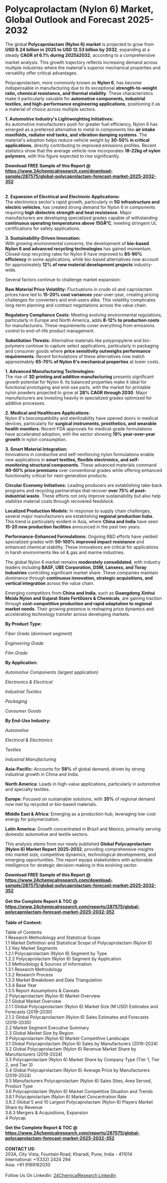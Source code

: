 <h1>Polycaprolactam (Nylon 6) Market, Global Outlook and Forecast 2025-2032</h1><p>The global <strong>Polycaprolactam (Nylon 6) market</strong> is projected to grow from <strong>USD 8.24 billion in 2025 to USD 12.53 billion by 2032</strong>, expanding at a steady <strong>CAGR of 6.1% during 2025â2032</strong>, according to a comprehensive market analysis. This growth trajectory reflects increasing demand across multiple industries where the material's superior mechanical properties and versatility offer critical advantages.</p><p>Polycaprolactam, more commonly known as <strong>Nylon 6</strong>, has become indispensable in manufacturing due to its exceptional <strong>strength-to-weight ratio, chemical resistance, and thermal stability</strong>. These characteristics make it particularly valuable for <strong>automotive components, industrial textiles, and high-performance engineering applications</strong>, positioning it as a material of choice across multiple sectors.</p><p><strong>1. Automotive Industry's Lightweighting Initiatives:</strong><br>
As automotive manufacturers push for greater fuel efficiency, Nylon 6 has emerged as a preferred alternative to metal in components like <strong>air intake manifolds, radiator end tanks, and vibration damping systems</strong>. The material's adoption helps reduce vehicle weight by <strong>30-50% in critical applications</strong>, directly contributing to improved emissions profiles. Recent statistics show that the average vehicle now incorporates <strong>18-22kg of nylon polymers</strong>, with this figure expected to rise significantly.</p><div><b>Download FREE Sample of this Report @ 
            <a href="https://www.24chemicalresearch.com/download-sample/287575/global-polycaprolactam-forecast-market-2025-2032-352">
            https://www.24chemicalresearch.com/download-sample/287575/global-polycaprolactam-forecast-market-2025-2032-352</a></b></div><br><p><strong>2. Expansion of Electrical and Electronic Applications:</strong><br>
The electronics sector's rapid growth, particularly in <strong>5G infrastructure and electric vehicles</strong>, has created strong demand for Nylon 6 in components requiring <strong>high dielectric strength and heat resistance</strong>. Major manufacturers are developing specialized grades capable of withstanding <strong>continuous operating temperatures above 150Â°C</strong>, meeting stringent UL certifications for safety applications.</p><p><strong>3. Sustainability-Driven Innovation:</strong><br>
With growing environmental concerns, the development of <strong>bio-based Nylon 6 and advanced recycling technologies</strong> has gained momentum. Closed-loop recycling rates for Nylon 6 have improved to <strong>85-90% efficiency</strong> in some applications, while bio-based alternatives now account for approximately <strong>12% of new material development projects</strong> industry-wide.</p><p>Several factors continue to challenge market expansion:</p><p><strong>Raw Material Price Volatility:</strong> Fluctuations in crude oil and caprolactam prices have led to <strong>15-20% cost variances</strong> year-over-year, creating pricing challenges for converters and end-users alike. This volatility complicates long-term planning and contract negotiations across the value chain.</p><p><strong>Regulatory Compliance Costs:</strong> Meeting evolving environmental regulations, particularly in Europe and North America, adds <strong>8-12% to production costs</strong> for manufacturers. These requirements cover everything from emissions control to end-of-life product management.</p><p><strong>Substitution Threats:</strong> Alternative materials like polypropylene and bio-polymers continue to capture select applications, particularly in packaging and consumer goods where <strong>price sensitivity outweighs performance requirements</strong>. Recent formulations of these alternatives now match approximately <strong>65-70% of Nylon 6's mechanical properties</strong> at lower costs.</p><p><strong>1. Advanced Manufacturing Technologies:</strong><br>
The rise of <strong>3D printing and additive manufacturing</strong> presents significant growth potential for Nylon 6. Its balanced properties make it ideal for functional prototyping and end-use parts, with the market for printable nylon powders projected to grow at <strong>28% CAGR through 2030</strong>. Major manufacturers are investing heavily in specialized grades optimized for additive processes.</p><p><strong>2. Medical and Healthcare Applications:</strong><br>
Nylon 6's biocompatibility and sterilizability have opened doors in medical devices, particularly for <strong>surgical instruments, prosthetics, and wearable health monitors</strong>. Recent FDA approvals for medical-grade formulations have accelerated adoption, with the sector showing <strong>19% year-over-year growth</strong> in nylon consumption.</p><p><strong>3. Smart Material Integration:</strong><br>
Innovations in conductive and self-reinforcing nylon formulations enable new applications in <strong>smart textiles, flexible electronics, and self-monitoring structural components</strong>. These advanced materials command <strong>40-60% price premiums</strong> over conventional grades while offering enhanced functionality critical for next-generation products.</p><p><strong>Circular Economy Initiatives:</strong> Leading producers are establishing take-back programs and recycling partnerships that recover <strong>over 75% of post-industrial waste</strong>. These efforts not only improve sustainability but also help stabilize material costs through recovered feedstock.</p><p><strong>Localized Production Models:</strong> In response to supply chain challenges, several major manufacturers are establishing <strong>regional production hubs</strong>. This trend is particularly evident in Asia, where <strong>China and India</strong> have seen <strong>15-20 new production facilities</strong> announced in the past two years.</p><p><strong>Performance-Enhanced Formulations:</strong> Ongoing R&amp;D efforts have yielded specialized grades with <strong>50-100% improved impact resistance</strong> and enhanced chemical stability. These innovations are critical for applications in harsh environments like oil &amp; gas and marine industries.</p><p>The global Nylon 6 market remains <strong>moderately consolidated</strong>, with industry leaders including <strong>BASF, UBE Corporation, DSM, Lanxess, and Toray Industries</strong> controlling significant market share. These companies maintain dominance through <strong>continuous innovation, strategic acquisitions, and vertical integration</strong> across the value chain.</p><p>Emerging competitors from <strong>China and India</strong>, such as <strong>Guangdong Xinhui Meida Nylon and Gujarat State Fertilizers &amp; Chemicals</strong>, are gaining traction through <strong>cost-competitive production and rapid adaptation to regional market needs</strong>. Their growing presence is reshaping price dynamics and accelerating technology transfer across developing markets.</p><p><strong>By Product Type:</strong></p><p><em>Fiber Grade</em> (dominant segment)</p><p><em>Engineering Grade</em></p><p><em>Film Grade</em></p><p><strong>By Application:</strong></p><p><em>Automotive Components</em> (largest application)</p><p><em>Electronics &amp; Electrical</em></p><p><em>Industrial Textiles</em></p><p><em>Packaging</em></p><p><em>Consumer Goods</em></p><p><strong>By End-Use Industry:</strong></p><p><em>Automotive</em></p><p><em>Electrical &amp; Electronics</em></p><p><em>Textiles</em></p><p><em>Industrial Manufacturing</em></p><p><strong>Asia-Pacific:</strong> Accounts for <strong>58%</strong> of global demand, driven by strong industrial growth in China and India.</p><p><strong>North America:</strong> Leads in high-value applications, particularly in automotive and specialty textiles.</p><p><strong>Europe:</strong> Focused on sustainable solutions, with <strong>35%</strong> of regional demand now met by recycled or bio-based materials.</p><p><strong>Middle East &amp; Africa:</strong> Emerging as a production hub, leveraging low-cost energy for polymerization.</p><p><strong>Latin America:</strong> Growth concentrated in Brazil and Mexico, primarily serving domestic automotive and textile sectors.</p><p>This analysis stems from our newly published <strong>Global Polycaprolactam (Nylon 6) Market Report 2025-2032</strong>, providing comprehensive insights into market size, competitive dynamics, technological developments, and emerging opportunities. The report equips stakeholders with actionable intelligence for strategic decision-making in this evolving sector.</p><div><b>Download FREE Sample of this Report @ 
            <a href="https://www.24chemicalresearch.com/download-sample/287575/global-polycaprolactam-forecast-market-2025-2032-352">
            https://www.24chemicalresearch.com/download-sample/287575/global-polycaprolactam-forecast-market-2025-2032-352</a></b></div><br><div><b>Get the Complete Report & TOC @ 
            <a href="https://www.24chemicalresearch.com/reports/287575/global-polycaprolactam-forecast-market-2025-2032-352">
            https://www.24chemicalresearch.com/reports/287575/global-polycaprolactam-forecast-market-2025-2032-352</a></b></div><br>
            <b>Table of Content:</b><p>Table of Contents<br />
1 Research Methodology and Statistical Scope<br />
1.1 Market Definition and Statistical Scope of Polycaprolactam (Nylon 6)<br />
1.2 Key Market Segments<br />
1.2.1 Polycaprolactam (Nylon 6) Segment by Type<br />
1.2.2 Polycaprolactam (Nylon 6) Segment by Application<br />
1.3 Methodology & Sources of Information<br />
1.3.1 Research Methodology<br />
1.3.2 Research Process<br />
1.3.3 Market Breakdown and Data Triangulation<br />
1.3.4 Base Year<br />
1.3.5 Report Assumptions & Caveats<br />
2 Polycaprolactam (Nylon 6) Market Overview<br />
2.1 Global Market Overview<br />
2.1.1 Global Polycaprolactam (Nylon 6) Market Size (M USD) Estimates and Forecasts (2019-2030)<br />
2.1.2 Global Polycaprolactam (Nylon 6) Sales Estimates and Forecasts (2019-2030)<br />
2.2 Market Segment Executive Summary<br />
2.3 Global Market Size by Region<br />
3 Polycaprolactam (Nylon 6) Market Competitive Landscape<br />
3.1 Global Polycaprolactam (Nylon 6) Sales by Manufacturers (2019-2024)<br />
3.2 Global Polycaprolactam (Nylon 6) Revenue Market Share by Manufacturers (2019-2024)<br />
3.3 Polycaprolactam (Nylon 6) Market Share by Company Type (Tier 1, Tier 2, and Tier 3)<br />
3.4 Global Polycaprolactam (Nylon 6) Average Price by Manufacturers (2019-2024)<br />
3.5 Manufacturers Polycaprolactam (Nylon 6) Sales Sites, Area Served, Product Type<br />
3.6 Polycaprolactam (Nylon 6) Market Competitive Situation and Trends<br />
3.6.1 Polycaprolactam (Nylon 6) Market Concentration Rate<br />
3.6.2 Global 5 and 10 Largest Polycaprolactam (Nylon 6) Players Market Share by Revenue<br />
3.6.3 Mergers & Acquisitions, Expansion<br />
4 Polycap</p><div><b>Get the Complete Report & TOC @ 
            <a href="https://www.24chemicalresearch.com/reports/287575/global-polycaprolactam-forecast-market-2025-2032-352">
            https://www.24chemicalresearch.com/reports/287575/global-polycaprolactam-forecast-market-2025-2032-352</a></b></div><br><b>CONTACT US:</b><br>
            203A, City Vista, Fountain Road, Kharadi, Pune, India - 411014<br>
            International: +1(332) 2424 294<br>
            Asia: +91 9169162030 <br><br>
            Follow Us On LinkedIn: <a href="https://www.linkedin.com/company/24chemicalresearch/">24ChemicalResearch LinkedIn</a>